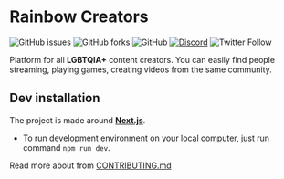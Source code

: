 # Rainbow Creators
![GitHub issues](https://img.shields.io/github/issues/newbnox/rainbowcreators) ![GitHub forks](https://img.shields.io/github/forks/newbnox/rainbowcreators)
![GitHub](https://img.shields.io/github/license/newbnox/rainbowcreators)
[![Discord](https://img.shields.io/discord/1136404263229202463?label=Discord&color=%237289da)](https://discord.gg/AtsPhp3Wk2)
![Twitter Follow](https://img.shields.io/twitter/follow/lgbtqiaCreators)


Platform for all **LGBTQIA+** content creators. You can easily find people streaming, playing games, creating videos from the same community.

## Dev installation
The project is made around **[Next.js](https://nextjs.org)**.
- To run development environment on your local computer, just run command `npm run dev`.

Read more about from [CONTRIBUTING.md](CONTRIBUTING.md)